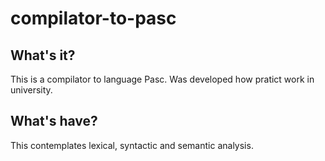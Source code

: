 # compilator-to-pasc

## What's it?

This is a compilator to language Pasc. Was developed how pratict work in university.

## What's have?

This contemplates lexical, syntactic and semantic analysis.
